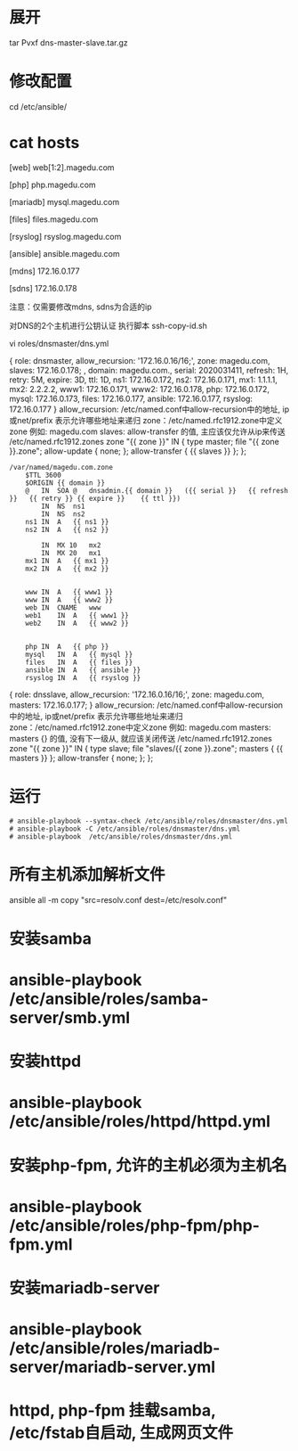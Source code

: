 # 展开
tar Pvxf  dns-master-slave.tar.gz

# 修改配置
cd /etc/ansible/
# cat hosts
[web]
web[1:2].magedu.com

[php]
php.magedu.com

[mariadb]
mysql.magedu.com
	
[files]
files.magedu.com

[rsyslog]
rsyslog.magedu.com

[ansible]
ansible.magedu.com


[mdns]
172.16.0.177

[sdns]
172.16.0.178


注意：仅需要修改mdns, sdns为合适的ip


对DNS的2个主机进行公钥认证
执行脚本 ssh-copy-id.sh

vi roles/dnsmaster/dns.yml
 
 { role: dnsmaster, allow_recursion: '172.16.0.16/16;', zone: magedu.com, slaves: 172.16.0.178; , domain: magedu.com., serial: 2020031411, refresh: 1H, retry: 5M, expire: 3D, ttl: 1D, ns1: 172.16.0.172, ns2: 172.16.0.171, mx1: 1.1.1.1, mx2: 2.2.2.2, www1: 172.16.0.171, www2: 172.16.0.178, php: 172.16.0.172, mysql: 172.16.0.173, files: 172.16.0.177, ansible: 172.16.0.177, rsyslog: 172.16.0.177 }
	allow_recursion: /etc/named.conf中allow-recursion中的地址, ip或net/prefix 表示允许哪些地址来递归
	zone：/etc/named.rfc1912.zone中定义zone 例如: magedu.com
	slaves: allow-transfer 的值, 主应该仅允许从ip来传送
	/etc/named.rfc1912.zones
		zone "{{ zone }}" IN {
			type master;
			file "{{ zone }}.zone";
			allow-update { none; };
			allow-transfer { {{ slaves }} };
		};
	
	/var/named/magedu.com.zone
		$TTL 3600
		$ORIGIN {{ domain }}
		@	IN	SOA	@	dnsadmin.{{ domain }}	({{ serial }}	{{ refresh }}	{{ retry }}	{{ expire }}	{{ ttl }})
			IN	NS	ns1	
			IN	NS	ns2	
		ns1	IN	A	{{ ns1 }}	
		ns2	IN	A	{{ ns2 }}

			IN	MX 10	mx2	
			IN	MX 20	mx1	
		mx1	IN	A	{{ mx1 }}
		mx2	IN	A	{{ mx2 }}


		www	IN	A	{{ www1 }}
		www	IN	A	{{ www2 }}
		web	IN	CNAME	www
		web1	IN	A 	{{ www1 }}
		web2	IN	A	{{ www2 }}


		php	IN	A	{{ php }}
		mysql	IN	A	{{ mysql }}
		files	IN	A	{{ files }}
		ansible	IN	A	{{ ansible }}
		rsyslog IN	A	{{ rsyslog }}

 { role: dnsslave, allow_recursion: '172.16.0.16/16;', zone: magedu.com, masters: 172.16.0.177; }
	allow_recursion: /etc/named.conf中allow-recursion中的地址, ip或net/prefix 表示允许哪些地址来递归
	zone：/etc/named.rfc1912.zone中定义zone 例如: magedu.com
	masters: masters {} 的值, 没有下一级从, 就应该关闭传送
	/etc/named.rfc1912.zones
		zone "{{ zone }}" IN {
			type slave;
			file "slaves/{{ zone }}.zone";
			masters { {{ masters }} };
			allow-transfer { none; };
		};

	


# 运行
```
# ansible-playbook --syntax-check /etc/ansible/roles/dnsmaster/dns.yml 
# ansible-playbook -C /etc/ansible/roles/dnsmaster/dns.yml
# ansible-playbook  /etc/ansible/roles/dnsmaster/dns.yml
```


# 所有主机添加解析文件
ansible all -m copy "src=resolv.conf dest=/etc/resolv.conf"

# 安装samba
# ansible-playbook  /etc/ansible/roles/samba-server/smb.yml

# 安装httpd
# ansible-playbook  /etc/ansible/roles/httpd/httpd.yml

# 安装php-fpm, 允许的主机必须为主机名
# ansible-playbook  /etc/ansible/roles/php-fpm/php-fpm.yml

# 安装mariadb-server
# ansible-playbook /etc/ansible/roles/mariadb-server/mariadb-server.yml


# httpd, php-fpm 挂载samba, /etc/fstab自启动, 生成网页文件


